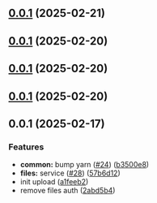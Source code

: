 

## [0.0.1](https://github.com/atls/services/compare/@files/grpc-adapter@0.0.1...@files/grpc-adapter@0.0.1) (2025-02-21)






## [0.0.1](https://github.com/atls/services/compare/@files/grpc-adapter@0.0.1...@files/grpc-adapter@0.0.1) (2025-02-20)






## [0.0.1](https://github.com/atls/services/compare/@files/grpc-adapter@0.0.1...@files/grpc-adapter@0.0.1) (2025-02-20)






## [0.0.1](https://github.com/atls/services/compare/@files/grpc-adapter@0.0.1...@files/grpc-adapter@0.0.1) (2025-02-20)






## 0.0.1 (2025-02-17)


### Features


* **common:** bump yarn ([#24](https://github.com/atls/services/issues/24)) ([b3500e8](https://github.com/atls/services/commit/b3500e841eff28778a4d69790eb8ee67ee213b7f))
* **files:** service ([#28](https://github.com/atls/services/issues/28)) ([57b6d12](https://github.com/atls/services/commit/57b6d12893d5c10065506e347b1b13715b2f8c36))
* init upload ([a1feeb2](https://github.com/atls/services/commit/a1feeb26234a52a67388d2a551ef0afc60460c07))
* remove files auth ([2abd5b4](https://github.com/atls/services/commit/2abd5b4a12da72b3364758047eb94c3249cd90d7))


